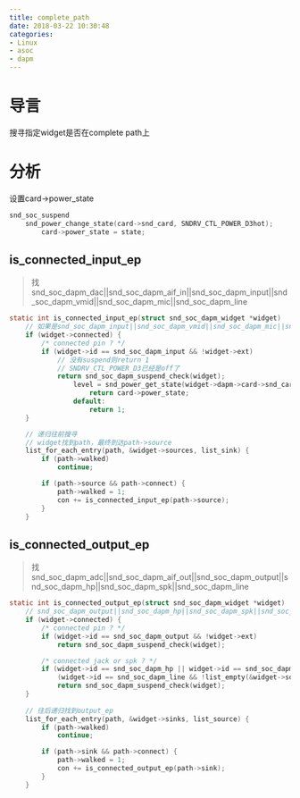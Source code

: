 ```yaml
---
title: complete_path
date: 2018-03-22 10:30:48
categories:
- Linux
- asoc
- dapm
---
```


# 导言
搜寻指定widget是否在complete path上

# 分析
设置card->power_state
```c
snd_soc_suspend
	snd_power_change_state(card->snd_card, SNDRV_CTL_POWER_D3hot);
		card->power_state = state;
```
<!--more-->
## is_connected_input_ep
> 找snd_soc_dapm_dac||snd_soc_dapm_aif_in||snd_soc_dapm_input||snd_soc_dapm_vmid||snd_soc_dapm_mic||snd_soc_dapm_line
```c
static int is_connected_input_ep(struct snd_soc_dapm_widget *widget)
	// 如果是snd_soc_dapm_input||snd_soc_dapm_vmid||snd_soc_dapm_mic||snd_soc_dapm_line且没有suspend，则return 1
	if (widget->connected) {
		/* connected pin ? */
		if (widget->id == snd_soc_dapm_input && !widget->ext)
			// 没有suspend则return 1
			// SNDRV_CTL_POWER_D3已经是off了
			return snd_soc_dapm_suspend_check(widget);
				level = snd_power_get_state(widget->dapm->card->snd_card);
					return card->power_state;
				default:
					return 1;
	}

	// 递归往前搜寻
	// widget找到path，最终到达path->source
	list_for_each_entry(path, &widget->sources, list_sink) {
		if (path->walked)
			continue;

		if (path->source && path->connect) {
			path->walked = 1;
			con += is_connected_input_ep(path->source);
		}
	}

```

## is_connected_output_ep
> 找snd_soc_dapm_adc||snd_soc_dapm_aif_out||snd_soc_dapm_output||snd_soc_dapm_hp||snd_soc_dapm_spk||snd_soc_dapm_line
```c
static int is_connected_output_ep(struct snd_soc_dapm_widget *widget)
	// snd_soc_dapm_output||snd_soc_dapm_hp||snd_soc_dapm_spk||snd_soc_dapm_line
	if (widget->connected) {
		/* connected pin ? */
		if (widget->id == snd_soc_dapm_output && !widget->ext)
			return snd_soc_dapm_suspend_check(widget);

		/* connected jack or spk ? */
		if (widget->id == snd_soc_dapm_hp || widget->id == snd_soc_dapm_spk ||
		    (widget->id == snd_soc_dapm_line && !list_empty(&widget->sources)))
			return snd_soc_dapm_suspend_check(widget);
	}
	
	// 往后递归找到output_ep
	list_for_each_entry(path, &widget->sinks, list_source) {
		if (path->walked)
			continue;

		if (path->sink && path->connect) {
			path->walked = 1;
			con += is_connected_output_ep(path->sink);
		}
	}
```
